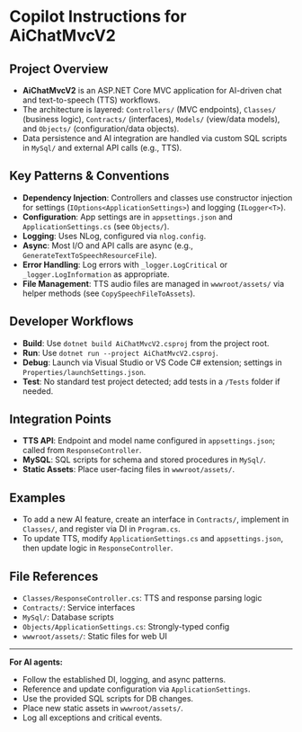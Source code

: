 # Copilot Instructions for AiChatMvcV2

## Project Overview
- **AiChatMvcV2** is an ASP.NET Core MVC application for AI-driven chat and text-to-speech (TTS) workflows.
- The architecture is layered: `Controllers/` (MVC endpoints), `Classes/` (business logic), `Contracts/` (interfaces), `Models/` (view/data models), and `Objects/` (configuration/data objects).
- Data persistence and AI integration are handled via custom SQL scripts in `MySql/` and external API calls (e.g., TTS).

## Key Patterns & Conventions
- **Dependency Injection**: Controllers and classes use constructor injection for settings (`IOptions<ApplicationSettings>`) and logging (`ILogger<T>`).
- **Configuration**: App settings are in `appsettings.json` and `ApplicationSettings.cs` (see `Objects/`).
- **Logging**: Uses NLog, configured via `nlog.config`.
- **Async**: Most I/O and API calls are async (e.g., `GenerateTextToSpeechResourceFile`).
- **Error Handling**: Log errors with `_logger.LogCritical` or `_logger.LogInformation` as appropriate.
- **File Management**: TTS audio files are managed in `wwwroot/assets/` via helper methods (see `CopySpeechFileToAssets`).

## Developer Workflows
- **Build**: Use `dotnet build AiChatMvcV2.csproj` from the project root.
- **Run**: Use `dotnet run --project AiChatMvcV2.csproj`.
- **Debug**: Launch via Visual Studio or VS Code C# extension; settings in `Properties/launchSettings.json`.
- **Test**: No standard test project detected; add tests in a `/Tests` folder if needed.

## Integration Points
- **TTS API**: Endpoint and model name configured in `appsettings.json`; called from `ResponseController`.
- **MySQL**: SQL scripts for schema and stored procedures in `MySql/`.
- **Static Assets**: Place user-facing files in `wwwroot/assets/`.

## Examples
- To add a new AI feature, create an interface in `Contracts/`, implement in `Classes/`, and register via DI in `Program.cs`.
- To update TTS, modify `ApplicationSettings.cs` and `appsettings.json`, then update logic in `ResponseController`.

## File References
- `Classes/ResponseController.cs`: TTS and response parsing logic
- `Contracts/`: Service interfaces
- `MySql/`: Database scripts
- `Objects/ApplicationSettings.cs`: Strongly-typed config
- `wwwroot/assets/`: Static files for web UI

---

**For AI agents:**
- Follow the established DI, logging, and async patterns.
- Reference and update configuration via `ApplicationSettings`.
- Use the provided SQL scripts for DB changes.
- Place new static assets in `wwwroot/assets/`.
- Log all exceptions and critical events.
